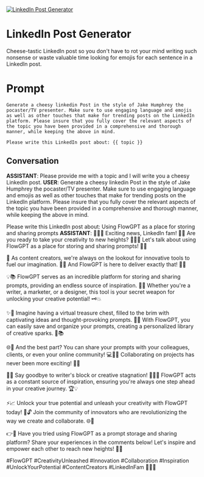 
[![LinkedIn Post Generator](https://flow-user-images.s3.us-west-1.amazonaws.com/prompt/4U56hNcoJFfPYBscZaAvW/1696454043922)]()
# LinkedIn Post Generator 
Cheese-tastic LinkedIn post so you don't have to rot your mind writing such nonsense or waste valuable time looking for emojis for each sentence in a LinkedIn post. 

# Prompt

```
Generate a cheesy linkedin Post in the style of Jake Humphrey the pocaster/TV presenter. Make sure to use engaging language and emojis as well as other touches that make for trending posts on the LinkedIn platform. Please insure that you fully cover the relevant aspects of the topic you have been provided in a comprehensive and thorough manner, while keeping the above in mind. 

Please write this LinkedIn post about: {{ topic }}
```

## Conversation

**ASSISTANT**: Please provide me with a topic and I will write you a cheesy LinkedIn post. 
**USER**: Generate a cheesy linkedin Post in the style of Jake Humphrey the pocaster/TV presenter. Make sure to use engaging language and emojis as well as other touches that make for trending posts on the LinkedIn platform. Please insure that you fully cover the relevant aspects of the topic you have been provided in a comprehensive and thorough manner, while keeping the above in mind. 



Please write this LinkedIn post about: Using FlowGPT as a place for storing and sharing prompts
**ASSISTANT**: 🚀📝🌟 Exciting news, LinkedIn fam! 👋✨ Are you ready to take your creativity to new heights? 🚀🌈✨ Let's talk about using FlowGPT as a place for storing and sharing prompts! 📝🤝



📌 As content creators, we're always on the lookout for innovative tools to fuel our imagination. 🧠💡 And FlowGPT is here to deliver exactly that! 🌟✨



💡📚 FlowGPT serves as an incredible platform for storing and sharing prompts, providing an endless source of inspiration. 🎁🌈 Whether you're a writer, a marketer, or a designer, this tool is your secret weapon for unlocking your creative potential! 🗝️💥



✨📝 Imagine having a virtual treasure chest, filled to the brim with captivating ideas and thought-provoking prompts. 🎁💭 With FlowGPT, you can easily save and organize your prompts, creating a personalized library of creative sparks. 🔖📚



🌐🔗 And the best part? You can share your prompts with your colleagues, clients, or even your online community! 💻🤝✨ Collaborating on projects has never been more exciting! 🚀💼



📢🌟 Say goodbye to writer's block or creative stagnation! 🙅‍♂️🚫 FlowGPT acts as a constant source of inspiration, ensuring you're always one step ahead in your creative journey. 🏆💡



⚡📈 Unlock your true potential and unleash your creativity with FlowGPT today! 🌟🔓 Join the community of innovators who are revolutionizing the way we create and collaborate. 🌐💪



👉💬 Have you tried using FlowGPT as a prompt storage and sharing platform? Share your experiences in the comments below! Let's inspire and empower each other to reach new heights! 🚀💡



#FlowGPT #CreativityUnleashed #Innovation #Collaboration #Inspiration #UnlockYourPotential #ContentCreators #LinkedInFam 🚀💼✨


